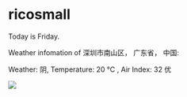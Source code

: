 # ricosmall

Today is Friday.

Weather infomation of 深圳市南山区， 广东省， 中国: 

Weather: 阴, Temperature: 20 ℃ , Air Index: 32 优

<img src="https://github-readme-stats.vercel.app/api?username=ricosmall&show_icons=true" />

